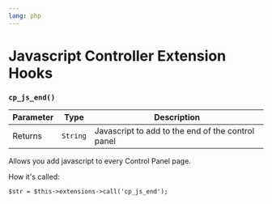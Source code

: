 ```yaml
---
lang: php
---
```


<!--
    This source file is part of the open source project
    ExpressionEngine User Guide (https://github.com/ExpressionEngine/ExpressionEngine-User-Guide)

    @link      https://expressionengine.com/
    @copyright Copyright (c) 2003-2020, Packet Tide, LLC (https://packettide.com)
    @license   https://expressionengine.com/license Licensed under Apache License, Version 2.0
-->

# Javascript Controller Extension Hooks

### `cp_js_end()`

| Parameter | Type     | Description                                       |
| --------- | -------- | ------------------------------------------------- |
| Returns   | `String` | Javascript to add to the end of the control panel |

Allows you add javascript to every Control Panel page.

How it's called:

    $str = $this->extensions->call('cp_js_end');
